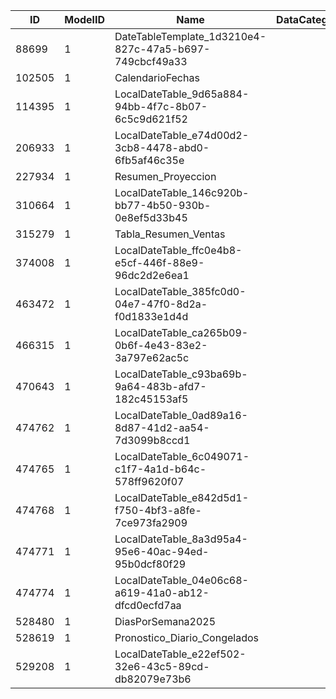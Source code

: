 | ID     | ModelID | Name                                                   | DataCategory | Description |
| ------ | ------- | ------------------------------------------------------ | ------------ | ----------- |
| 88699  | 1       | DateTableTemplate_1d3210e4-827c-47a5-b697-749cbcf49a33 |
| 102505 | 1       | CalendarioFechas                                       |              |
| 114395 | 1       | LocalDateTable_9d65a884-94bb-4f7c-8b07-6c5c9d621f52    |
| 206933 | 1       | LocalDateTable_e74d00d2-3cb8-4478-abd0-6fb5af46c35e    |
| 227934 | 1       | Resumen_Proyeccion                                     |
| 310664 | 1       | LocalDateTable_146c920b-bb77-4b50-930b-0e8ef5d33b45    |
| 315279 | 1       | Tabla_Resumen_Ventas                                   |
| 374008 | 1       | LocalDateTable_ffc0e4b8-e5cf-446f-88e9-96dc2d2e6ea1    |
| 463472 | 1       | LocalDateTable_385fc0d0-04e7-47f0-8d2a-f0d1833e1d4d    |
| 466315 | 1       | LocalDateTable_ca265b09-0b6f-4e43-83e2-3a797e62ac5c    |
| 470643 | 1       | LocalDateTable_c93ba69b-9a64-483b-afd7-182c45153af5    |
| 474762 | 1       | LocalDateTable_0ad89a16-8d87-41d2-aa54-7d3099b8ccd1    |
| 474765 | 1       | LocalDateTable_6c049071-c1f7-4a1d-b64c-578ff9620f07    |
| 474768 | 1       | LocalDateTable_e842d5d1-f750-4bf3-a8fe-7ce973fa2909    |
| 474771 | 1       | LocalDateTable_8a3d95a4-95e6-40ac-94ed-95b0dcf80f29    |
| 474774 | 1       | LocalDateTable_04e06c68-a619-41a0-ab12-dfcd0ecfd7aa    |
| 528480 | 1       | DiasPorSemana2025                                      |              |
| 528619 | 1       | Pronostico_Diario_Congelados                           |
| 529208 | 1       | LocalDateTable_e22ef502-32e6-43c5-89cd-db82079e73b6    |
